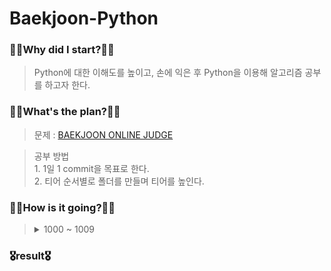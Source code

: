# Baekjoon-Python
### 🧎‍♂️Why did I start?🧎‍♂️
  > Python에 대한 이해도를 높이고, 손에 익은 후 Python을 이용해 알고리즘 공부를 하고자 한다.
### 🚶‍♂️What's the plan?🚶‍♂️
  > 문제 : [BAEKJOON ONLINE JUDGE](https://www.acmicpc.net/)  
  
  
  > 공부 방법  
    1. 1일 1 commit을 목표로 한다.  
    2. 티어 순서별로 폴더를 만들며 티어를 높인다.
### 🏃‍♂️How is it going?🏃‍♂️
  > <details markdown="1">
  > <summary>1000 ~ 1009</summary>
  > [1000](https://github.com/pup-paw/Baekjoon-Python/blob/main/bronze5/1000.py)
  > [1001](https://github.com/pup-paw/Baekjoon-Python/blob/main/bronze5/1001.py)
  > </details>
### 🎖result🎖
  
